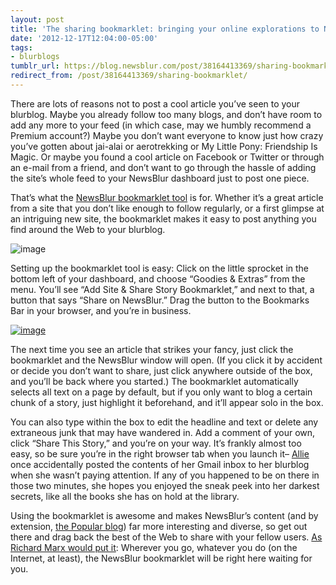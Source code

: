 ```yaml
---
layout: post
title: 'The sharing bookmarklet: bringing your online explorations to NewsBlur'
date: '2012-12-17T12:04:00-05:00'
tags:
- blurblogs
tumblr_url: https://blog.newsblur.com/post/38164413369/sharing-bookmarklet
redirect_from: /post/38164413369/sharing-bookmarklet/
---
```

There are lots of reasons not to post a cool article you’ve seen to your blurblog. Maybe you already follow too many blogs, and don’t have room to add any more to your feed (in which case, may we humbly recommend a Premium account?) Maybe you don’t want everyone to know just how crazy you’ve gotten about jai-alai or aerotrekking or My Little Pony: Friendship Is Magic. Or maybe you found a cool article on Facebook or Twitter or through an e-mail from a friend, and don’t want to go through the hassle of adding the site’s whole feed to your NewsBlur dashboard just to post one piece.

That’s what the [NewsBlur bookmarklet tool](http://www.newsblur.com/?next=goodies) is for. Whether it’s a great article from a site that you don’t like enough to follow regularly, or a first glimpse at an intriguing new site, the bookmarklet makes it easy to post anything you find around the Web to your blurblog.

![image](https://s3.amazonaws.com/static.newsblur.com/blog/Screen%20Shot%202012-12-17%20at%20Dec%2017%2011.58.26%20AM.png)

Setting up the bookmarklet tool is easy: Click on the little sprocket in the bottom left of your dashboard, and choose “Goodies & Extras” from the menu. You’ll see “Add Site & Share Story Bookmarklet,” and next to that, a button that says “Share on NewsBlur.” Drag the button to the Bookmarks Bar in your browser, and you’re in business.

[![image](https://s3.amazonaws.com/static.newsblur.com/blog/Screen%20Shot%202012-12-17%20at%20Dec%2017%2011.56.14%20AM.png)](http://www.newsblur.com/?next=goodies)

The next time you see an article that strikes your fancy, just click the bookmarklet and the NewsBlur window will open. (If you click it by accident or decide you don’t want to share, just click anywhere outside of the box, and you’ll be back where you started.) The bookmarklet automatically selects all text on a page by default, but if you only want to blog a certain chunk of a story, just highlight it beforehand, and it’ll appear solo in the box.

You can also type within the box to edit the headline and text or delete any extraneous junk that may have wandered in. Add a comment of your own, click “Share This Story,” and you’re on your way. It’s frankly almost too easy, so be sure you’re in the right browser tab when you launch it– [Allie](http://alliepape.newsblur.com) once accidentally posted the contents of her Gmail inbox to her blurblog when she wasn’t paying attention. If any of you happened to be on there in those two minutes, she hopes you enjoyed the sneak peek into her darkest secrets, like all the books she has on hold at the library.

Using the bookmarklet is awesome and makes NewsBlur’s content (and by extension, [the Popular blog](http://popular.newsblur.com)) far more interesting and diverse, so get out there and drag back the best of the Web to share with your fellow users. [As Richard Marx would put it](http://www.youtube.com/watch?v=S_E2EHVxNAE): Wherever you go, whatever you do (on the Internet, at least), the NewsBlur bookmarklet will be right here waiting for you.

